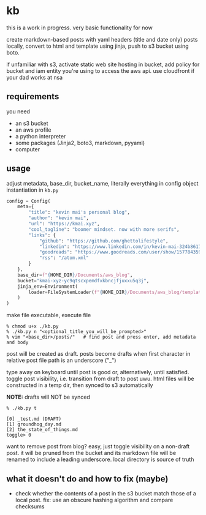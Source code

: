 # kb

this is a work in progress. very basic functionality for now

create markdown-based posts with yaml headers (title and date only) posts
locally, convert to html and template using jinja, push to s3 bucket using
boto.

if unfamiliar with s3, activate static web site hosting in bucket, add
policy for bucket and iam entity you're using to access the aws api. use
cloudfront if your dad works at nsa

## requirements

you need

+ an s3 bucket
+ an aws profile
+ a python interpreter
+ some packages (Jinja2, boto3, markdown, pyyaml)
+ computer

## usage

adjust metadata, base_dir, bucket_name, literally everything in config object instantiation in `kb.py`

```python
config = Config(
    meta={
        "title": "kevin mai's personal blog",
        "author": "kevin mai",
        "url": "https://kmai.xyz",
        "cool_tagline": "boomer mindset. now with more serifs",
        "links": {
            "github": "https://github.com/ghettolifestyle",
            "linkedin": "https://www.linkedin.com/in/kevin-mai-324b86171/",
            "goodreads": "https://www.goodreads.com/user/show/157784359-kevin-mai",
            "rss": "/atom.xml"
        }
    },
    base_dir=f"{HOME_DIR}/Documents/aws_blog",
    bucket="kmai-xyz-yc9qtscxpemdfxkbncjfjuxxu5q3j",
    jinja_env=Environment(
        loader=FileSystemLoader(f"{HOME_DIR}/Documents/aws_blog/templates")
    )
)
```

make file executable, execute file

```shell
% chmod u+x ./kb.py
% ./kb.py n "<optional_title_you_will_be_prompted>"
% vim "<base_dir>/posts/"   # find post and press enter, add metadata and body
```

post will be created as draft. posts become drafts when first character in
relative post file path is an underscore ("_")

type away on keyboard until post is good or, alternatively, until satisfied.
toggle post visibility, i.e. transition from draft to post uwu. html files
will be constructed in a temp dir, then synced to s3 automatically

__NOTE:__ drafts will NOT be synced

```shell
% ./kb.py t

[0] _test.md (DRAFT)
[1] groundhog_day.md
[2] the_state_of_things.md
toggle> 0
```

want to remove post from blog? easy, just toggle visibility on a non-draft
post. it will be pruned from the bucket and its markdown file will be
renamed to include a leading underscore. local directory is source of truth

## what it doesn't do and how to fix (maybe)

+ check whether the contents of a post in the s3 bucket match those of a
  local post. fix: use an obscure hashing algorithm and compare checksums
